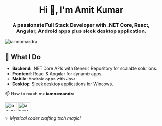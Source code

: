 <h1 align="center">Hi 👋, I'm Amit Kumar</h1>
<h3 align="center">A passionate Full Stack Developer with .NET Core, React, Angular, Android apps plus sleek desktop application.</h3>

<p align="left"> <img src="https://komarev.com/ghpvc/?username=iamnomandra&label=Profile%20views&color=0e75b6&style=flat" alt="iamnomandra" /> </p>

## 🔧 What I Do 
- **Backend**: .NET Core APIs with Generic Repository for scalable solutions.
- **Frontend**: React  & Angular for dynamic apps.
- **Mobile**: Android apps with Java.
- **Desktop**: Sleek desktop applications for Windows.
 
📫 How to reach me **iamnomandra** 
<p align="left">
<a href="https://dev.to/iamnomandra" target="blank"><img align="center" src="https://raw.githubusercontent.com/rahuldkjain/github-profile-readme-generator/master/src/images/icons/Social/devto.svg" alt="iamnomandra" height="30" width="40" /></a>   
 <a href="https://www.upwork.com/freelancers/iamnomandra" target="blank"><img align="center" src="https://static-00.iconduck.com/assets.00/upwork-icon-512x512-myk0wgad.png" alt="iamnomandra" height="30" width="40" /></a>   
</p>

✨ *Mystical coder crafting tech magic!*
